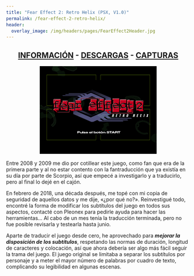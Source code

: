 ```yaml
---
title: "Fear Effect 2: Retro Helix (PSX, V1.0)"
permalink: /fear-effect-2-retro-helix/
header:
  overlay_image: /img/headers/pages/FearEffect2Header.jpg
---
```

<h2 style="text-align: center;"><strong><a href="/fear-effect-2-retro-helix/informacion/">INFORMACIÓN</a> - <a href="/fear-effect-2-retro-helix/descargar/">DESCARGAS</a> - <a href="/fear-effect-2-retro-helix/capturas/">CAPTURAS</a></strong></h2>

<p style="text-align: center;"><img src="/img/2018/07/FE2START-Esp-TTV.png" width="320" height="240" /></p>

Entre 2008 y 2009 me dio por cotillear este juego, como fan que era de la 
primera parte y al no estar contento con la fantraducción que ya existía en su 
día por parte de Scorpio, así que empecé a investigarlo y a traducirlo, pero al 
final lo dejé en el cajón.

En febrero de 2018, una década después, me topé con mi copia de seguridad de aquellos 
datos y me dije, «¿por qué no?». Reinvestigué todo, encontré la forma de modificar 
los subtítulos del juego en todos sus aspectos, contacté con Pleonex para pedirle 
ayuda para hacer las herramientas... Al cabo de un mes tenía la traducción terminada, 
pero no fue posible revisarla y testearla hasta junio.

Aparte de traducir el juego desde cero, he aprovechado para __*mejorar la disposición 
de los subtítulos*__, respetando las normas de duración, longitud de caracteres y colocación, 
así que ahora debería ser algo más fácil seguir la trama del juego. El juego original se 
limitaba a separar los subtítulos por personaje y a meter el mayor número de palabras por 
cuadro de texto, complicando su legibilidad en algunas escenas.